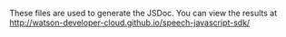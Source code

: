 These files are used to generate the JSDoc. You can view the results at http://watson-developer-cloud.github.io/speech-javascript-sdk/
